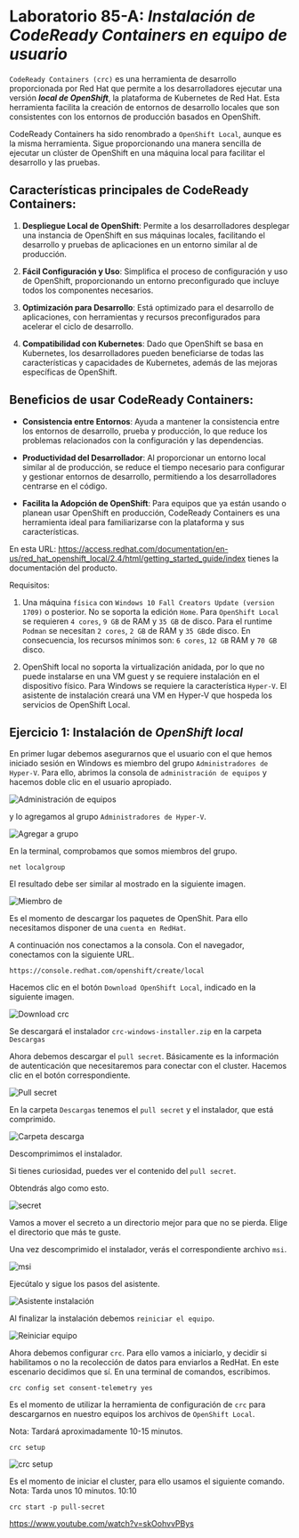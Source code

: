 # Laboratorio 85-A: ***Instalación de CodeReady Containers en equipo de usuario***

`CodeReady Containers (crc)` es una herramienta de desarrollo proporcionada por Red Hat que permite a los desarrolladores ejecutar una versión ***local de OpenShift***, la plataforma de Kubernetes de Red Hat. Esta herramienta facilita la creación de entornos de desarrollo locales que son consistentes con los entornos de producción basados en OpenShift. 

CodeReady Containers ha sido renombrado a `OpenShift Local`, aunque es la misma herramienta. Sigue proporcionando una manera sencilla de ejecutar un clúster de OpenShift en una máquina local para facilitar el desarrollo y las pruebas.

## Características principales de CodeReady Containers:

1. **Despliegue Local de OpenShift**: Permite a los desarrolladores desplegar una instancia de OpenShift en sus máquinas locales, facilitando el desarrollo y pruebas de aplicaciones en un entorno similar al de producción.

2. **Fácil Configuración y Uso**: Simplifica el proceso de configuración y uso de OpenShift, proporcionando un entorno preconfigurado que incluye todos los componentes necesarios.

3. **Optimización para Desarrollo**: Está optimizado para el desarrollo de aplicaciones, con herramientas y recursos preconfigurados para acelerar el ciclo de desarrollo.

4. **Compatibilidad con Kubernetes**: Dado que OpenShift se basa en Kubernetes, los desarrolladores pueden beneficiarse de todas las características y capacidades de Kubernetes, además de las mejoras específicas de OpenShift.

## Beneficios de usar CodeReady Containers:

- **Consistencia entre Entornos**: Ayuda a mantener la consistencia entre los entornos de desarrollo, prueba y producción, lo que reduce los problemas relacionados con la configuración y las dependencias.

- **Productividad del Desarrollador**: Al proporcionar un entorno local similar al de producción, se reduce el tiempo necesario para configurar y gestionar entornos de desarrollo, permitiendo a los desarrolladores centrarse en el código.

- **Facilita la Adopción de OpenShift**: Para equipos que ya están usando o planean usar OpenShift en producción, CodeReady Containers es una herramienta ideal para familiarizarse con la plataforma y sus características.

En esta URL: https://access.redhat.com/documentation/en-us/red_hat_openshift_local/2.4/html/getting_started_guide/index tienes la documentación del producto.


Requisitos:

1. Una máquina `física` con `Windows 10 Fall Creators Update (version 1709)` o posterior. No se soporta la edición `Home`. Para `OpenShift Local` se requieren `4 cores`, `9 GB` de RAM y `35 GB` de disco. Para el runtime `Podman` se necesitan `2 cores`, `2 GB` de RAM y `35 GB`de disco. En consecuencia, los recursos mínimos son: `6 cores`, `12 GB` RAM y `70 GB` disco.


2. OpenShift local no soporta la virtualización anidada, por lo que no puede instalarse en una VM guest y se requiere instalación en el dispositivo físico. Para Windows se requiere la característica `Hyper-V`. El asistente de instalación creará una VM en Hyper-V que hospeda los servicios de OpenShift Local.


## Ejercicio 1: Instalación de ***OpenShift local*** 

En primer lugar debemos asegurarnos que el usuario con el que hemos iniciado sesión en Windows es miembro del grupo `Administradores de Hyper-V`. Para ello, abrimos la consola de `administración de equipos` y hacemos doble clic en el usuario apropiado.

![Administración de equipos](../img/202405310925.png)

y lo agregamos al grupo `Administradores de Hyper-V`.

![Agregar a grupo](../img/202405310929.png)

En la terminal, comprobamos que somos miembros del grupo.
```
net localgroup
```

El resultado debe ser similar al mostrado en la siguiente imagen.

![Miembro de](../img/202405310932.png)


Es el momento de descargar los paquetes de OpenShit. Para ello necesitamos disponer de una `cuenta en RedHat`.

A continuación nos conectamos a la consola. Con el navegador, conectamos con la siguiente URL.
```
https://console.redhat.com/openshift/create/local
```

Hacemos clic en el botón `Download OpenShift Local`, indicado en la siguiente imagen. 

![Download crc](../img/202405310935.png)

Se descargará el instalador `crc-windows-installer.zip` en la carpeta `Descargas`


Ahora debemos descargar el `pull secret`. Básicamente es la información de autenticación que necesitaremos para conectar con el cluster. Hacemos clic en el botón correspondiente.

![Pull secret](../img/202405310937.png)

En la carpeta `Descargas` tenemos el `pull secret` y el instalador, que está comprimido.

![Carpeta descarga](../img/202405310939.png)

Descomprimimos el instalador.

Si tienes curiosidad, puedes ver el contenido del `pull secret`.


Obtendrás algo como esto.

![secret](../img/202405310942.png)


Vamos a mover el secreto a un directorio mejor para que no se pierda. Elige el directorio que más te guste.

Una vez descomprimido el instalador, verás el correspondiente archivo `msi`.

![msi](../img/202405310945.png)


Ejecútalo y sigue los pasos del asistente.

![Asistente instalación](../img/202405310947.png)

Al finalizar la instalación debemos `reiniciar el equipo`.

![Reiniciar equipo](../img/202405310953.png)


Ahora debemos configurar `crc`. Para ello vamos a iniciarlo, y decidir si habilitamos o no la recolección de datos para enviarlos a RedHat. En este escenario decidimos que sí. En una terminal de comandos, escribimos.
```
crc config set consent-telemetry yes
```

Es el momento de utilizar la herramienta de configuración de `crc` para descargarnos en nuestro equipos los archivos de `OpenShift Local`.

Nota: Tardará aproximadamente 10-15 minutos.

```
crc setup
```

![crc setup](../img/202405311011.png)

Es el momento de iniciar el cluster, para ello usamos el siguiente comando.
Nota: Tarda unos 10 minutos. 10:10
```
crc start -p pull-secret
```



https://www.youtube.com/watch?v=skOohvvPBys
